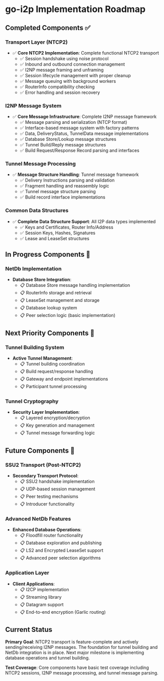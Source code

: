 # go-i2p Implementation Roadmap

## Completed Components ✅

### Transport Layer (NTCP2)
- ✅ **Core NTCP2 Implementation**: Complete functional NTCP2 transport
  * ✅ Session handshake using noise protocol
  * ✅ Inbound and outbound connection management
  * ✅ I2NP message framing and unframing
  * ✅ Session lifecycle management with proper cleanup
  * ✅ Message queuing with background workers
  * ✅ RouterInfo compatibility checking
  * ✅ Error handling and session recovery

### I2NP Message System
- ✅ **Core Message Infrastructure**: Complete I2NP message framework
  * ✅ Message parsing and serialization (NTCP format)
  * ✅ Interface-based message system with factory patterns
  * ✅ Data, DeliveryStatus, TunnelData message implementations
  * ✅ Database Store/Lookup message structures
  * ✅ Tunnel Build/Reply message structures
  * ✅ Build Request/Response Record parsing and interfaces

### Tunnel Message Processing
- ✅ **Message Structure Handling**: Tunnel message framework
  * ✅ Delivery Instructions parsing and validation
  * ✅ Fragment handling and reassembly logic
  * ✅ Tunnel message structure parsing
  * ✅ Build record interface implementations

### Common Data Structures
- ✅ **Complete Data Structure Support**: All I2P data types implemented
  * ✅ Keys and Certificates, Router Info/Address
  * ✅ Session Keys, Hashes, Signatures
  * ✅ Lease and LeaseSet structures

## In Progress Components 🚧

### NetDb Implementation
- **Database Store Integration**:
  * 📋 Database Store message handling implementation
  * 📋 RouterInfo storage and retrieval
  * 📋 LeaseSet management and storage
  * 📋 Database lookup system
  * 📋 Peer selection logic (basic implementation)

## Next Priority Components 🎯

### Tunnel Building System
- **Active Tunnel Management**:
  * 📋 Tunnel building coordination
  * 📋 Build request/response handling
  * 📋 Gateway and endpoint implementations
  * 📋 Participant tunnel processing

### Tunnel Cryptography
- **Security Layer Implementation**:
  * 📋 Layered encryption/decryption
  * 📋 Key generation and management
  * 📋 Tunnel message forwarding logic

## Future Components 📅

### SSU2 Transport (Post-NTCP2)
- **Secondary Transport Protocol**:
  * 📋 SSU2 handshake implementation
  * 📋 UDP-based session management
  * 📋 Peer testing mechanisms
  * 📋 Introducer functionality

### Advanced NetDb Features
- **Enhanced Database Operations**:
  * 📋 Floodfill router functionality
  * 📋 Database exploration and publishing
  * 📋 LS2 and Encrypted LeaseSet support
  * 📋 Advanced peer selection algorithms

### Application Layer
- **Client Applications**:
  * 📋 I2CP implementation
  * 📋 Streaming library
  * 📋 Datagram support
  * 📋 End-to-end encryption (Garlic routing)

## Current Status

**Primary Goal**: NTCP2 transport is feature-complete and actively sending/receiving I2NP messages. The foundation for tunnel building and NetDb integration is in place. Next major milestone is implementing database operations and tunnel building.

**Test Coverage**: Core components have basic test coverage including NTCP2 sessions, I2NP message processing, and tunnel message parsing.
